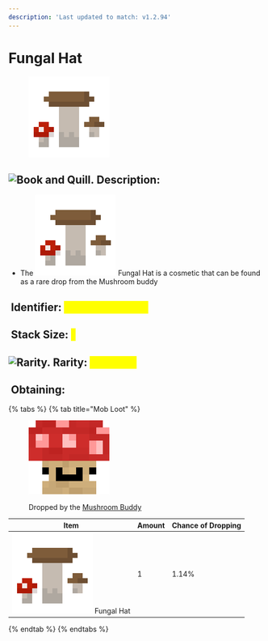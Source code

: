 ```yaml
---
description: 'Last updated to match: v1.2.94'
---
```


# Fungal Hat

<figure><img src="https://github.com/ItsMePok/PFE/blob/wikiAssets/wikiMain/fungal_hat.png?raw=true" alt=""><figcaption></figcaption></figure>

## <img src="https://minecraft.wiki/images/Book_and_Quill_JE2_BE2.png?2128f" alt="Book and Quill." data-size="line"> Description: <a href="#description" id="description"></a>

* The <img src="https://github.com/ItsMePok/PFE/blob/wikiAssets/wikiMain/fungal_hat.png?raw=true" alt="Fungal Hat." data-size="line"> Fungal Hat is a cosmetic that can be found as a rare drop from the Mushroom buddy

## <img src="https://minecraft.wiki/images/Name_Tag_JE2_BE2.png?cbdc1" alt="" data-size="line"> Identifier: <mark style="color:yellow;">**poke:fungal\_hat**</mark> <a href="#identifier" id="identifier"></a>

## <img src="https://minecraft.wiki/images/Light_Gray_Bundle_JE1_BE1.png?b552e" alt="" data-size="line"> Stack Size: <mark style="color:yellow;">1</mark> <a href="#stack-size" id="stack-size"></a>

## <img src="https://github.com/user-attachments/assets/dcfb5b71-f821-4bba-9e8e-0e5c924e18ca" alt="Rarity." data-size="line"> Rarity: <mark style="color:yellow;">Common</mark>

## <img src="https://minecraft.wiki/images/thumb/Crafting_Table_JE4_BE3.png/150px-Crafting_Table_JE4_BE3.png?5767f" alt="" data-size="line"> Obtaining: <a href="#obtaining" id="obtaining"></a>

{% tabs %}
{% tab title="Mob Loot" %}
<figure><img src="https://github.com/ItsMePok/PFE/blob/wikiAssets/entity_icon/mushroom_buddy.png?raw=true" alt=""><figcaption><p>Dropped by the <a href="../../../mobs/neutral-mobs/mushroom-buddy.md">Mushroom Buddy</a></p></figcaption></figure>

| Item                                                                                                                                       | Amount | Chance of Dropping |
| ------------------------------------------------------------------------------------------------------------------------------------------ | ------ | ------------------ |
| <img src="https://github.com/ItsMePok/PFE/blob/wikiAssets/wikiMain/fungal_hat.png?raw=true" alt="Fungal Hat." data-size="line"> Fungal Hat | 1      | 1.14%              |
{% endtab %}
{% endtabs %}

